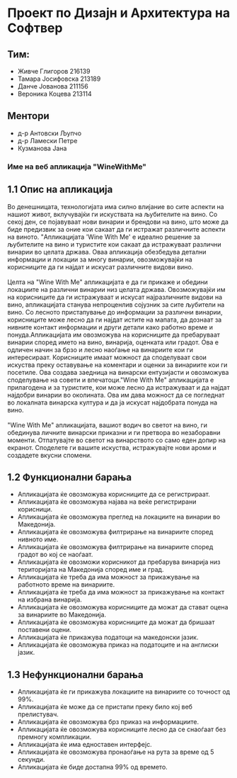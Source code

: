 # Проект по Дизајн и Архитектура на Софтвер
## Тим: 
- Живче Глигоров 216139
- Тамара Јосифовска 213189
- Данче Јованова 211156
- Вероника Коцева 213114
## Ментори
- д-р Антовски Љупчо
- д-р Ламески Петре
- Кузманова Јана
 
### Име на веб апликација "WineWithMe"
## 1.1 Опис на апликација

Во денешницата, технологијата има силно влијание во сите аспекти на нашиот живот, вклучувајќи ги искуствата на љубителите на вино. Со секој ден, се појавуваат нови винарии и брендови на вино, што може да биде предизвик за оние кои сакаат да ги истражат различните аспекти на виното. "Aпликацијата 'Wine With Me' е идеално решение за љубителите на вино и туристите кои сакаат да истражуваат различни винарии во целата држава. Оваа апликација обезбедува детални информации и локации за многу винарии, овозможувајќи на корисниците да ги најдат и искусат различните видови вино.
<br><br>Целта на "Wine With Me" апликацијата е да ги прикаже и обедини локациите на различни винарии низ целата држава. Овозможувајќи им на корисниците да ги истражуваат и искусат најразличните видови на вино, апликацијата станува непроценлив сојузник за сите љубители на вино. Со лесното пристапување до информации за различни винарии, корисниците може лесно да ги најдат истите на мапата, да дознаат за нивните контакт информации и други детали како работно време и понуда.Апликацијата им овозможува на корисниците да пребаруваат винарии според името на вино, винарија, оценката или градот. 
Ова е одличен начин за брзо и лесно наоѓање на винариите кои ги интересираат. Корисниците имаат можност да споделуваат свои искуства преку оставување на коментари и оценки за винариите кои ги посетиле. Ова создава заедница на винарски ентузијасти и овозможува споделување на совети и впечатоци."Wine With Me" апликацијата е прилагодена и за туристите, кои може лесно да истражуваат и да најдат најдобри винарии во околината. Ова им дава можност да се погледнат во локалната винарска култура и да ја искусат најдобрата понуда на вино.
<br><br>"Wine With Me" апликацијата, вашиот водич во светот на вино, ги обединува личните винарски приказни и ги претвора во незаборавни моменти. Отпатувајте во светот на винарството со само еден допир на екранот. Споделете ги вашите искуства, истражувајте нови ароми и создадете вкусни спомени.

## 1.2 Функционални барања
-	Апликацијата ќе овозможува корисниците да се регистрираат.
-	Апликацијата ќе овозможува најава на веќе регистрирани корисници.
-	Апликацијата ќе овозможува преглед на локациите на винарии во Македонија.
-	Апликацијата ќе овозможува филтрирање на винариите според нивното име.
-	Апликацијата ќе овозможува филтрирање на винариите според градот во кој се наоѓаат.
-	Апликацијата ќе овозможи корисникот да пребарува винарија низ територијата на Македонија според име и град.
-	Апликацијата ќе треба да има можност за прикажување на работното време на винариите.
-	Апликацијата  ќе треба да има можност за прикажување на контакт на избрана винарија.
-	Апликацијата ќе овозможува корисниците да можат да стават оцена за винариите во Македонија.
-	Апликацијата ќе овозможува корисниците да можат да бришаат поставени оцени.
-	Апликацијата ќе прикажува податоци на македонски јазик.
-	Апликацијата ќе овозможува приказ на податоците и на англиски јазик.

## 1.3 Нефункционални барања
-	Апликацијата ќе ги прикажува локациите на винариите со точност од 99%.
-	Апликацијата ќе може да се пристапи преку било кој веб прелистувач.
-	Апликацијата ќе овозможува брз приказ на информациите.
-	Апликацијата ќе овозможува корисниците лесно да се снаоѓаат без премногу компликации.
-	Апликацијата ќе има едноставен интерфејс.
-	Апликацијата ќе овозможува пронаоѓање на рута за време од 5 секунди.
-	Апликацијата ќе биде достапна 99% од времето.